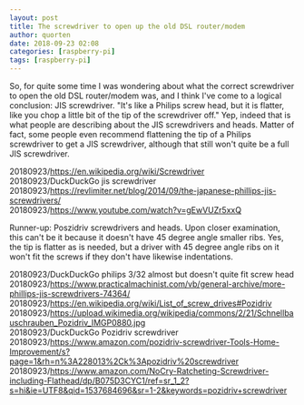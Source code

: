 ```yaml
---
layout: post
title: The screwdriver to open up the old DSL router/modem
author: quorten
date: 2018-09-23 02:08
categories: [raspberry-pi]
tags: [raspberry-pi]
---
```


So, for quite some time I was wondering about what the correct
screwdriver to open the old DSL router/modem was, and I think I've
come to a logical conclusion: JIS screwdriver.  "It's like a Philips
screw head, but it is flatter, like you chop a little bit of the tip
of the screwdriver off."  Yep, indeed that is what people are
describing about the JIS screwdrivers and heads.  Matter of fact, some
people even recommend flattening the tip of a Philips screwdriver to
get a JIS screwdriver, although that still won't quite be a full JIS
screwdriver.

20180923/https://en.wikipedia.org/wiki/Screwdriver  
20180923/DuckDuckGo jis screwdriver  
20180923/https://revlimiter.net/blog/2014/09/the-japanese-phillips-jis-screwdrivers/  
20180923/https://www.youtube.com/watch?v=gEwVUZr5xxQ

<!-- more -->

Runner-up: Poszidriv screwdrivers and heads.  Upon closer examination,
this can't be it because it doesn't have 45 degree angle smaller ribs.
Yes, the tip is flatter as is needed, but a driver with 45 degree
angle ribs on it won't fit the screws if they don't have likewise
indentations.

20180923/DuckDuckGo philips 3/32 almost but doesn't quite fit screw head  
20180923/https://www.practicalmachinist.com/vb/general-archive/more-phillips-jis-screwdrivers-74364/  
20180923/https://en.wikipedia.org/wiki/List_of_screw_drives#Pozidriv  
20180923/https://upload.wikimedia.org/wikipedia/commons/2/21/Schnellbauschrauben_Pozidriv_IMGP0880.jpg  
20180923/DuckDuckGo Pozidriv screwdriver  
20180923/https://www.amazon.com/pozidriv-screwdriver-Tools-Home-Improvement/s?page=1&rh=n%3A228013%2Ck%3Apozidriv%20screwdriver  
20180923/https://www.amazon.com/NoCry-Ratcheting-Screwdriver-including-Flathead/dp/B075D3CYC1/ref=sr_1_2?s=hi&ie=UTF8&qid=1537684696&sr=1-2&keywords=pozidriv+screwdriver
